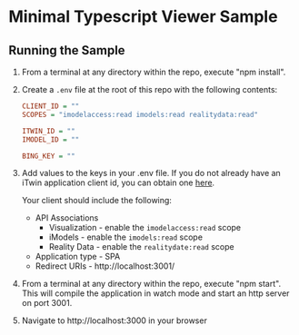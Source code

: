 # Minimal Typescript Viewer Sample

## Running the Sample

1. From a terminal at any directory within the repo, execute "npm install".
2. Create a `.env` file at the root of this repo with the following contents:
    ```ini
    CLIENT_ID = ""
    SCOPES = "imodelaccess:read imodels:read realitydata:read"

    ITWIN_ID = ""
    IMODEL_ID = ""

    BING_KEY = ""
    ```
3. Add values to the keys in your .env file. If you do not already have an iTwin application client id, you can obtain one [here](https://developer.bentley.com/register/).

    Your client should include the following:
      - API Associations
        - Visualization - enable the `imodelaccess:read` scope
        - iModels - enable the `imodels:read` scope
        - Reality Data - enable the `realitydate:read` scope
      - Application type - SPA
      - Redirect URIs - http://localhost:3001/

3. From a terminal at any directory within the repo, execute "npm start". This will compile the application in watch mode and start an http server on port 3001.
4. Navigate to http://localhost:3000 in your browser

